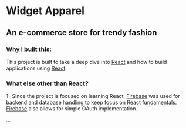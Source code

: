 # Widget Apparel

## An e-commerce store for trendy fashion

### Why I built this:
This project is built to take a deep dive into [React](https://reactjs.org/) and how to build applications using [React](https://reactjs.org/).

### What else other than React?

1- Since the project is focused on learning React, [Firebase](https://firebase.google.com/) was used
for backend and database handling to keep focus on React fundamentals. [Firebase](https://firebase.google.com/)
also allows for simple OAuth implementation. 


...